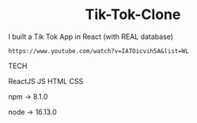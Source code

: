 <h1 align="center">Tik-Tok-Clone</h1>

I built a Tik Tok App in React (with REAL database)

    https://www.youtube.com/watch?v=IATOicvih5A&list=WL

TECH 

ReactJS
JS
HTML
CSS

npm -> 8.1.0

node -> 16.13.0
